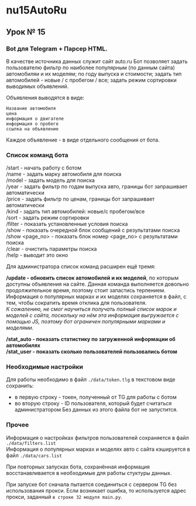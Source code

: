# nu15AutoRu
## Урок № 15

### Bot для Telegram + Парсер HTML.
В качестве источника данных служит сайт auto.ru
Бот позволяет задать пользователю фильтр по наиболее популярным (по данным сайта)
автомобиляи и их моделям; по году выпуска и стоимости;
задать тип автомобилей - новые / с пробегом / все; задать режим сортировки выводимых объявлений.

Объявления выводятся в виде:

    Название автомобиля  
    цена
    информация о двигателе
    информация о пробеге
    ссылка на объявление

Каждое объявление - в виде отдельного сообщения от бота.  

### Список команд бота
/start - начать работу с ботом  
/name - задать марку автомобиля для поиска  
/model - задать модель для поиска  
/year - задать фильтр по годам выпуска авто, границы бот запрашивает автоматически  
/price - задать фильтр по ценам, границы бот запрашивает автоматически  
/kind - задать тип автомобилей: новые/с пробегом/все  
/sort - задать режим сортировки  
/filter - показать установленные условия поиска  
/show - показать очередной блок сообщений с результатами поиска  
/show <page_no> - показать блок номер <page_no> с результатами поиска    
/clear - очистить параметры поиска  
/help - выводит это окно  

Для администратора список команд расширен ещё тремя:  

**/update - обновить список автомобилей и их моделей**, по которым доступны объявления на сайте.
Данная команда выполняется довольно продолжительное время, поэтому стоит запастись терпением.
Информация о популярных марках и их моделях сохраняется в файл, с тем,
чтобы сократить время отклика для пользователя.  
*К сожалению, не смог научиться получать полный список марок и моделей с сайта, поскольку на нём
эта информация выгружается с помощью JS, поэтому бот ограничен популярными марками и моделями.*
  
**/stat_auto - показать статистику по загруженной информации об автомобилях**  
**/stat_user - показать сколько пользователей пользовались ботом**  

### Необходимые настройки

Для работы необходимо в файл `./data/token.tlg` в текстовом виде сохранить:
* в первую строку - токен, полученный от TG для работы с ботом
* во вторую строку - ID пользователя, который будет считаться администратором
Без данных из этого файла бот не запустится.

### Прочее
Информация о настройках фильтров пользователей сохраняется в файл `./data/filters.list`  
Информация о популярных марках и моделях авто с сайта кэшируется в файл `./data/cars.list`

При повторных запусках бота, сохранённая информация восстанавливается в необходимые для работы стуктуры данных.

При запуске бот сначала пытается соединиться с сервером TG без использования прокси. Если возникает ошибка,
то используется адрес прокси, заданный `в строке 32 модуля main.py`.  